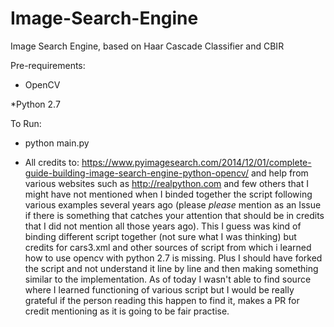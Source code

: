 # Image-Search-Engine
Image Search Engine, based on Haar Cascade Classifier and CBIR  

Pre-requirements:
* OpenCV 

*Python 2.7

To Run:

* python main.py <name of image to identify>

* All credits to: https://www.pyimagesearch.com/2014/12/01/complete-guide-building-image-search-engine-python-opencv/ and help from various websites such as http://realpython.com and few others that I might have not mentioned when I binded together the script following various examples several years ago (please *please* mention as an Issue if there is something that catches your attention that should be in credits that I did not mention all those years ago). This I guess was kind of binding different script together (not sure what I was thinking) but credits for cars3.xml and other sources of script from which i  learned how to use opencv with python 2.7 is missing. Plus I should have forked the script  and not understand it line by line and then making something similar to the implementation. As of today I wasn't able to find source where I learned functioning of various script but I would be really grateful if the person reading this happen to find it, makes a PR for credit mentioning as it is going to be fair practise.
